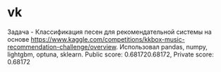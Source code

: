 # vk
Задача - Классификация песен для рекомендательной системы на основе https://www.kaggle.com/competitions/kkbox-music-recommendation-challenge/overview. Использовал pandas, numpy, lightgbm, optuna, sklearn. Public score: 0.681720.68172, Private score: 0.68172
